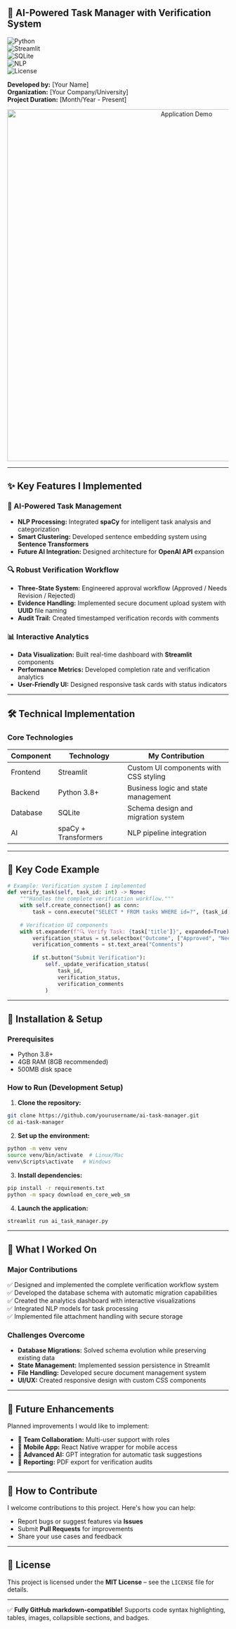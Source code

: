 
## 🤖 AI-Powered Task Manager with Verification System

![Python](https://img.shields.io/badge/Python-3.8%2B-blue)  
![Streamlit](https://img.shields.io/badge/UI-Streamlit-FF4B4B)  
![SQLite](https://img.shields.io/badge/Database-SQLite-003B57)  
![NLP](https://img.shields.io/badge/AI-spaCy%20%2B%20Transformers-09A3D5)  
![License](https://img.shields.io/badge/License-MIT-green)

**Developed by:** [Your Name]  
**Organization:** [Your Company/University]  
**Project Duration:** [Month/Year - Present]  

<div align="center">
  <img src="assets/demo.gif" alt="Application Demo" width="800">
</div>

---

## ✨ Key Features I Implemented

### 🧠 AI-Powered Task Management
- **NLP Processing:** Integrated **spaCy** for intelligent task analysis and categorization
- **Smart Clustering:** Developed sentence embedding system using **Sentence Transformers**
- **Future AI Integration:** Designed architecture for **OpenAI API** expansion

### 🔍 Robust Verification Workflow
- **Three-State System:** Engineered approval workflow (Approved / Needs Revision / Rejected)
- **Evidence Handling:** Implemented secure document upload system with **UUID** file naming
- **Audit Trail:** Created timestamped verification records with comments

### 📊 Interactive Analytics
- **Data Visualization:** Built real-time dashboard with **Streamlit** components
- **Performance Metrics:** Developed completion rate and verification analytics
- **User-Friendly UI:** Designed responsive task cards with status indicators

---

## 🛠️ Technical Implementation

### Core Technologies

| Component  | Technology            | My Contribution                              |
|------------|----------------------|---------------------------------------------|
| Frontend   | Streamlit             | Custom UI components with CSS styling        |
| Backend    | Python 3.8+           | Business logic and state management          |
| Database   | SQLite                | Schema design and migration system           |
| AI         | spaCy + Transformers  | NLP pipeline integration                     |

---

## 📝 Key Code Example

```python
# Example: Verification system I implemented
def verify_task(self, task_id: int) -> None:
    """Handles the complete verification workflow."""
    with self.create_connection() as conn:
        task = conn.execute("SELECT * FROM tasks WHERE id=?", (task_id,)).fetchone()
    
    # Verification UI components
    with st.expander(f"🔍 Verify Task: {task['title']}", expanded=True):
        verification_status = st.selectbox("Outcome", ["Approved", "Needs Revision", "Rejected"])
        verification_comments = st.text_area("Comments")
        
        if st.button("Submit Verification"):
            self._update_verification_status(
                task_id,
                verification_status,
                verification_comments
            )
```

---

## 🚀 Installation & Setup

### Prerequisites
- Python 3.8+
- 4GB RAM (8GB recommended)
- 500MB disk space

### How to Run (Development Setup)

1. **Clone the repository:**

```bash
git clone https://github.com/yourusername/ai-task-manager.git
cd ai-task-manager
```

2. **Set up the environment:**

```bash
python -m venv venv
source venv/bin/activate  # Linux/Mac
venv\Scripts\activate   # Windows
```

3. **Install dependencies:**

```bash
pip install -r requirements.txt
python -m spacy download en_core_web_sm
```

4. **Launch the application:**

```bash
streamlit run ai_task_manager.py
```

---

## 📌 What I Worked On

### Major Contributions
✅ Designed and implemented the complete verification workflow system  
✅ Developed the database schema with automatic migration capabilities  
✅ Created the analytics dashboard with interactive visualizations  
✅ Integrated NLP models for task processing  
✅ Implemented file attachment handling with secure storage

### Challenges Overcome
- **Database Migrations:** Solved schema evolution while preserving existing data
- **State Management:** Implemented session persistence in Streamlit
- **File Handling:** Developed secure document management system
- **UI/UX:** Created responsive design with custom CSS components

---

## 🔮 Future Enhancements

Planned improvements I would like to implement:

- 👥 **Team Collaboration:** Multi-user support with roles
- 📱 **Mobile App:** React Native wrapper for mobile access
- 🤖 **Advanced AI:** GPT integration for automatic task suggestions
- 📝 **Reporting:** PDF export for verification audits

---

## 🤝 How to Contribute

I welcome contributions to this project. Here's how you can help:

- Report bugs or suggest features via **Issues**
- Submit **Pull Requests** for improvements
- Share your use cases and feedback

---

## 📜 License

This project is licensed under the **MIT License** – see the `LICENSE` file for details.

---

✅ **Fully GitHub markdown-compatible!** Supports code syntax highlighting, tables, images, collapsible sections, and badges.
